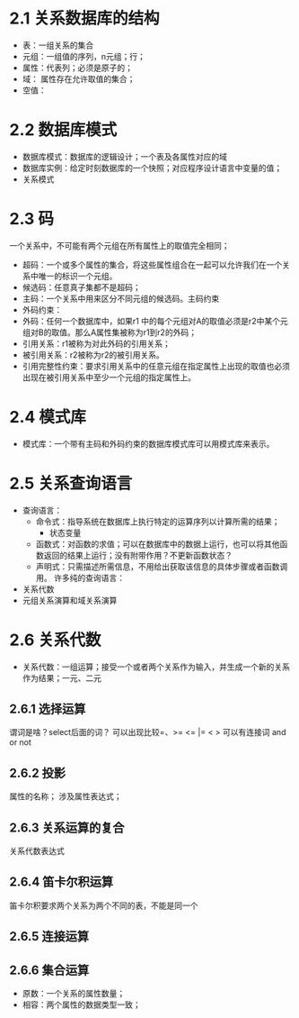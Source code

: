 # 2.1 关系数据库的结构
* 表：一组关系的集合
* 元组：一组值的序列，n元组；行；
* 属性：代表列；必须是原子的；
* 域： 属性存在允许取值的集合；
* 空值：
# 2.2 数据库模式
* 数据库模式：数据库的逻辑设计；一个表及各属性对应的域
* 数据库实例：给定时刻数据库的一个快照；对应程序设计语言中变量的值；
* 关系模式
# 2.3 码
一个关系中，不可能有两个元组在所有属性上的取值完全相同；
* 超码：一个或多个属性的集合，将这些属性组合在一起可以允许我们在一个关系中唯一的标识一个元组。
* 候选码：任意真子集都不是超码；
* 主码：一个关系中用来区分不同元组的候选码。主码约束
* 外码约束：
* 外码：任何一个数据库中，如果r1 中的每个元组对A的取值必须是r2中某个元组对B的取值。那么A属性集被称为r1到r2的外码；
* 引用关系：r1被称为对此外码的引用关系；
* 被引用关系：r2被称为r2的被引用关系。
* 引用完整性约束：要求引用关系中的任意元组在指定属性上出现的取值也必须出现在被引用关系中至少一个元组的指定属性上。
# 2.4 模式库
* 模式库：一个带有主码和外码约束的数据库模式库可以用模式库来表示。
# 2.5 关系查询语言
* 查询语言：
    - 命令式：指导系统在数据库上执行特定的运算序列以计算所需的结果；
        - 状态变量
    - 函数式：对函数的求值；可以在数据库中的数据上运行，也可以将其他函数返回的结果上运行；没有附带作用？不更新函数状态？
    - 声明式：只需描述所需信息，不用给出获取该信息的具体步骤或者函数调用。
许多纯的查询语言：
* 关系代数
* 元组关系演算和域关系演算
# 2.6 关系代数
* 关系代数：一组运算；接受一个或者两个关系作为输入，并生成一个新的关系作为结果；一元、二元
## 2.6.1 选择运算
谓词是啥？select后面的词？
可以出现比较=、>= <= |= < >
可以有连接词 and or not
## 2.6.2 投影
属性的名称；
涉及属性表达式；
## 2.6.3 关系运算的复合
关系代数表达式
## 2.6.4 笛卡尔积运算
笛卡尔积要求两个关系为两个不同的表，不能是同一个
## 2.6.5 连接运算
## 2.6.6 集合运算
* 原数：一个关系的属性数量；
* 相容：两个属性的数据类型一致；

